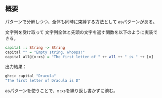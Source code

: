## 概要
パターンで分解しつつ、全体も同時に束縛する方法として
asパターンがある。

文字列を受け取って
文字列全体と先頭の文字を返す関数を以下のように実装できる。
```haskell
capital :: String -> String
capital "" = "Empty string, whoops!"
capital all@(x:xs) = "The first letter of " ++ all ++ " is " ++ [x]
```
出力結果：
```haskell
ghci> capital "Dracula"
"The first letter of Dracula is D"
```
asパターンを使うことで、`x:xs`を繰り返し書かずに済む。
